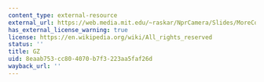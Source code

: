 ```yaml
---
content_type: external-resource
external_url: https://web.media.mit.edu/~raskar/NprCamera/Slides/MoreCode/NPRCameraSrc.tar.gz
has_external_license_warning: true
license: https://en.wikipedia.org/wiki/All_rights_reserved
status: ''
title: GZ
uid: 8eaab753-cc80-4070-b7f3-223aa5faf26d
wayback_url: ''
---
```

